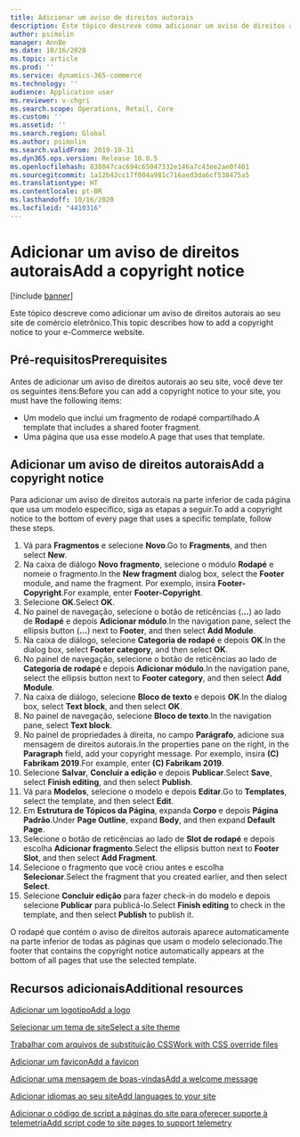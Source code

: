 ```yaml
---
title: Adicionar um aviso de direitos autorais
description: Este tópico descreve como adicionar um aviso de direitos autorais ao seu site de comércio eletrônico.
author: psimolin
manager: AnnBe
ms.date: 10/16/2020
ms.topic: article
ms.prod: ''
ms.service: dynamics-365-commerce
ms.technology: ''
audience: Application user
ms.reviewer: v-chgri
ms.search.scope: Operations, Retail, Core
ms.custom: ''
ms.assetid: ''
ms.search.region: Global
ms.author: psimolin
ms.search.validFrom: 2019-10-31
ms.dyn365.ops.version: Release 10.0.5
ms.openlocfilehash: 838047cac694c65047332e146a7c43ee2ae0f401
ms.sourcegitcommit: 1a12b42cc17f004a981c716aed3da6cf538475a5
ms.translationtype: HT
ms.contentlocale: pt-BR
ms.lasthandoff: 10/16/2020
ms.locfileid: "4410316"
---
```

# <a name="add-a-copyright-notice"></a><span data-ttu-id="0cb37-103">Adicionar um aviso de direitos autorais</span><span class="sxs-lookup"><span data-stu-id="0cb37-103">Add a copyright notice</span></span>

[!include [banner](includes/banner.md)]

<span data-ttu-id="0cb37-104">Este tópico descreve como adicionar um aviso de direitos autorais ao seu site de comércio eletrônico.</span><span class="sxs-lookup"><span data-stu-id="0cb37-104">This topic describes how to add a copyright notice to your e-Commerce website.</span></span>

## <a name="prerequisites"></a><span data-ttu-id="0cb37-105">Pré-requisitos</span><span class="sxs-lookup"><span data-stu-id="0cb37-105">Prerequisites</span></span>

<span data-ttu-id="0cb37-106">Antes de adicionar um aviso de direitos autorais ao seu site, você deve ter os seguintes itens:</span><span class="sxs-lookup"><span data-stu-id="0cb37-106">Before you can add a copyright notice to your site, you must have the following items:</span></span>

- <span data-ttu-id="0cb37-107">Um modelo que inclui um fragmento de rodapé compartilhado.</span><span class="sxs-lookup"><span data-stu-id="0cb37-107">A template that includes a shared footer fragment.</span></span>
- <span data-ttu-id="0cb37-108">Uma página que usa esse modelo.</span><span class="sxs-lookup"><span data-stu-id="0cb37-108">A page that uses that template.</span></span>

## <a name="add-a-copyright-notice"></a><span data-ttu-id="0cb37-109">Adicionar um aviso de direitos autorais</span><span class="sxs-lookup"><span data-stu-id="0cb37-109">Add a copyright notice</span></span>

<span data-ttu-id="0cb37-110">Para adicionar um aviso de direitos autorais na parte inferior de cada página que usa um modelo específico, siga as etapas a seguir.</span><span class="sxs-lookup"><span data-stu-id="0cb37-110">To add a copyright notice to the bottom of every page that uses a specific template, follow these steps.</span></span>

1. <span data-ttu-id="0cb37-111">Vá para **Fragmentos** e selecione **Novo**.</span><span class="sxs-lookup"><span data-stu-id="0cb37-111">Go to **Fragments**, and then select **New**.</span></span>
1. <span data-ttu-id="0cb37-112">Na caixa de diálogo **Novo fragmento**, selecione o módulo **Rodapé** e nomeie o fragmento.</span><span class="sxs-lookup"><span data-stu-id="0cb37-112">In the **New fragment** dialog box, select the **Footer** module, and name the fragment.</span></span> <span data-ttu-id="0cb37-113">Por exemplo, insira **Footer-Copyright**.</span><span class="sxs-lookup"><span data-stu-id="0cb37-113">For example, enter **Footer-Copyright**.</span></span>
1. <span data-ttu-id="0cb37-114">Selecione **OK**.</span><span class="sxs-lookup"><span data-stu-id="0cb37-114">Select **OK**.</span></span>
1. <span data-ttu-id="0cb37-115">No painel de navegação, selecione o botão de reticências (**...**) ao lado de **Rodapé** e depois **Adicionar módulo**.</span><span class="sxs-lookup"><span data-stu-id="0cb37-115">In the navigation pane, select the ellipsis button (**...**) next to **Footer**, and then select **Add Module**.</span></span>
1. <span data-ttu-id="0cb37-116">Na caixa de diálogo, selecione **Categoria de rodapé** e depois **OK**.</span><span class="sxs-lookup"><span data-stu-id="0cb37-116">In the dialog box, select **Footer category**, and then select **OK**.</span></span>
1. <span data-ttu-id="0cb37-117">No painel de navegação, selecione o botão de reticências ao lado de **Categoria de rodapé** e depois **Adicionar módulo**.</span><span class="sxs-lookup"><span data-stu-id="0cb37-117">In the navigation pane, select the ellipsis button next to **Footer category**, and then select **Add Module**.</span></span>
1. <span data-ttu-id="0cb37-118">Na caixa de diálogo, selecione **Bloco de texto** e depois **OK**.</span><span class="sxs-lookup"><span data-stu-id="0cb37-118">In the dialog box, select **Text block**, and then select **OK**.</span></span>
1. <span data-ttu-id="0cb37-119">No painel de navegação, selecione **Bloco de texto**.</span><span class="sxs-lookup"><span data-stu-id="0cb37-119">In the navigation pane, select **Text block**.</span></span>
1. <span data-ttu-id="0cb37-120">No painel de propriedades à direita, no campo **Parágrafo**, adicione sua mensagem de direitos autorais.</span><span class="sxs-lookup"><span data-stu-id="0cb37-120">In the properties pane on the right, in the **Paragraph** field, add your copyright message.</span></span> <span data-ttu-id="0cb37-121">Por exemplo, insira **(C) Fabrikam 2019**.</span><span class="sxs-lookup"><span data-stu-id="0cb37-121">For example, enter **(C) Fabrikam 2019**.</span></span>
1. <span data-ttu-id="0cb37-122">Selecione **Salvar**, **Concluir a edição** e depois **Publicar**.</span><span class="sxs-lookup"><span data-stu-id="0cb37-122">Select **Save**, select **Finish editing**, and then select **Publish**.</span></span>
1. <span data-ttu-id="0cb37-123">Vá para **Modelos**, selecione o modelo e depois **Editar**.</span><span class="sxs-lookup"><span data-stu-id="0cb37-123">Go to **Templates**, select the template, and then select **Edit**.</span></span>
1. <span data-ttu-id="0cb37-124">Em **Estrutura de Tópicos da Página**, expanda **Corpo** e depois **Página Padrão**.</span><span class="sxs-lookup"><span data-stu-id="0cb37-124">Under **Page Outline**, expand **Body**, and then expand **Default Page**.</span></span>
1. <span data-ttu-id="0cb37-125">Selecione o botão de reticências ao lado de **Slot de rodapé** e depois escolha **Adicionar fragmento**.</span><span class="sxs-lookup"><span data-stu-id="0cb37-125">Select the ellipsis button next to **Footer Slot**, and then select **Add Fragment**.</span></span>
1. <span data-ttu-id="0cb37-126">Selecione o fragmento que você criou antes e escolha **Selecionar**.</span><span class="sxs-lookup"><span data-stu-id="0cb37-126">Select the fragment that you created earlier, and then select **Select**.</span></span>
1. <span data-ttu-id="0cb37-127">Selecione **Concluir edição** para fazer check-in do modelo e depois selecione **Publicar** para publicá-lo.</span><span class="sxs-lookup"><span data-stu-id="0cb37-127">Select **Finish editing** to check in the template, and then select **Publish** to publish it.</span></span>

<span data-ttu-id="0cb37-128">O rodapé que contém o aviso de direitos autorais aparece automaticamente na parte inferior de todas as páginas que usam o modelo selecionado.</span><span class="sxs-lookup"><span data-stu-id="0cb37-128">The footer that contains the copyright notice automatically appears at the bottom of all pages that use the selected template.</span></span>

## <a name="additional-resources"></a><span data-ttu-id="0cb37-129">Recursos adicionais</span><span class="sxs-lookup"><span data-stu-id="0cb37-129">Additional resources</span></span>

[<span data-ttu-id="0cb37-130">Adicionar um logotipo</span><span class="sxs-lookup"><span data-stu-id="0cb37-130">Add a logo</span></span>](add-logo.md)

[<span data-ttu-id="0cb37-131">Selecionar um tema de site</span><span class="sxs-lookup"><span data-stu-id="0cb37-131">Select a site theme</span></span>](select-site-theme.md)

[<span data-ttu-id="0cb37-132">Trabalhar com arquivos de substituição CSS</span><span class="sxs-lookup"><span data-stu-id="0cb37-132">Work with CSS override files</span></span>](css-override-files.md)

[<span data-ttu-id="0cb37-133">Adicionar um favicon</span><span class="sxs-lookup"><span data-stu-id="0cb37-133">Add a favicon</span></span>](add-favicon.md)

[<span data-ttu-id="0cb37-134">Adicionar uma mensagem de boas-vindas</span><span class="sxs-lookup"><span data-stu-id="0cb37-134">Add a welcome message</span></span>](add-welcome-message.md)

[<span data-ttu-id="0cb37-135">Adicionar idiomas ao seu site</span><span class="sxs-lookup"><span data-stu-id="0cb37-135">Add languages to your site</span></span>](add-languages-to-site.md)

[<span data-ttu-id="0cb37-136">Adicionar o código de script a páginas do site para oferecer suporte à telemetria</span><span class="sxs-lookup"><span data-stu-id="0cb37-136">Add script code to site pages to support telemetry</span></span>](add-telemetry.md)

